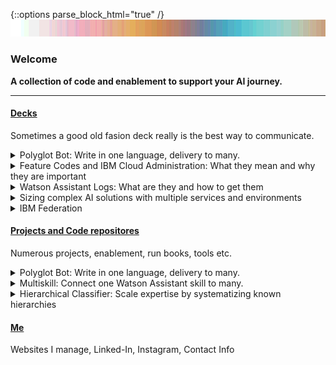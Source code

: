 {::options parse_block_html="true" /}
![Alt text](https://raw.githubusercontent.com/Christophercrane/chris/master/images/Copy%20of%20Spagetti%20Western%20Sundown%20on%20Easter.jpg "Spagetti Western at Sundown")

### Welcome  
**A collection of code and enablement to support your AI journey.**
  
----  
  
#### [Decks](https://github.com/Christophercrane/Decks) 
Sometimes a good old fasion deck really is the best way to communicate.   
  
  
<details>
 
  <summary markdown="span">Polyglot Bot: Write in one language, delivery to many.</summary>
This deck outlines the benefits and architecture of a translation solution that enables translation of a Watson Assistant skill into any of the many available languages offered via Watson Language Translator.

-[Overview Deck](https://github.com/Christophercrane/Polyglot-Bot/blob/master/Overview_Deck_Polyglot_bot.pdf)  
-[Runbook / Set-up Instructions](https://github.com/Christophercrane/Polyglot-Bot/blob/master/Playbook_for_Polyglot_bot.pdf)  
-[Components: Watson Assistant Skill](https://github.com/Christophercrane/Polyglot-Bot/blob/master/skill-Polyglot-Bot.json)  
-[Components: Cloud Function Code](https://github.com/Christophercrane/Polyglot-Bot/blob/master/polyglotbot.zip)   

</details>


<details>
 
  <summary markdown="span">Feature Codes and IBM Cloud Administration: What they mean and why they are important</summary>
This deck outlines how to apply your feature codes, the duties of a cloud administrator and why the role is important to define and assign. 

-[Feature Codes and IBM Cloud Administration: Why its important](https://github.com/Christophercrane/Decks/blob/master/IBM%20Cloud%20Subscription%20Code%20and%20Administrator%20considerations.pdf)  

</details>

 
<details>
 
  <summary markdown="span">Watson Assistant Logs: What are they and how to get them</summary>
This deck outlines the contents of Watson Assistant Logs, the method for obtaining them and where to find supporting documentation. 

-[Watson Assistant Logs: What are they, how to get them](https://github.com/markdown-it/markdown-it-emoji)  

</details>
 
 
 
<details>
 
  <summary markdown="span">Sizing complex AI solutions with multiple services and environments</summary>
This deck outlines a methodology for sizing complex AI use cases involving multiple services, environments and use cases. There is a lengthy preamble (storytime) before I discuss the methodology. This is mainly for context and entertainment value. Skip to page five to get straight to the methodology. 

-[Sizing complex AI use cases: A step by step walkthough for sizing AI solutions with multiple services and environments](https://github.com/Christophercrane/Decks/blob/master/Project%20Watson%20Usage%20v3.pdf)  

This methodology references a spreadsheet which can be found here. Download to use: 
-[Sizing complex AI use cases: Supporting Spreadsheet](https://github.com/Christophercrane/Decks/blob/master/WATSON%20VOLUMES%20MODELER.xlsx)  

</details> 
 
 <details>
 
  <summary markdown="span">IBM Federation</summary>
This deck outlines where to find a complete Federation overview as well as lining out the process for unfederating individual users. Unfederating individual users is important if the organization still wishes to allow some users to have their own lite plan accounts for sandboxing. Federation happens at the URL level so a company could federate xyz.com but not xyz.org or xyz.es for example. 

-[Federation and Unfederation on the IBM Cloud](https://github.com/Christophercrane/Decks/blob/master/IBM%20federation%20and%20unfederation%20process.pdf)  

</details> 
 
 
 


#### [Projects and Code repositores](https://github.com/Christophercrane)
Numerous projects, enablement, run books, tools etc.  
<details>
 
  <summary markdown="span">Polyglot Bot: Write in one language, delivery to many.</summary>
This deck outlines the benefits and architecture of a translation solution that enables translation of a Watson Assistant skill into any of the many available languages offered via Watson Language Translator.

-[Readme / Intro](https://github.com/Christophercrane/Polyglot-Bot)  
-[Overview Deck](https://github.com/Christophercrane/Polyglot-Bot/blob/master/Overview_Deck_Polyglot_bot.pdf)  
-[Runbook / Set-up Instructions](https://github.com/Christophercrane/Polyglot-Bot/blob/master/Playbook_for_Polyglot_bot.pdf)  
-[Components: Watson Assistant Skill](https://github.com/Christophercrane/Polyglot-Bot/blob/master/skill-Polyglot-Bot.json)  
-[Components: Cloud Function Code](https://github.com/Christophercrane/Polyglot-Bot/blob/master/polyglotbot.zip)   

</details>
  
  
<details>
 
  <summary markdown="span">Multiskill: Connect one Watson Assistant skill to many.</summary>  
This project focuses on connecting one skill to many via cloud functions. It includes all of the code and the skill necessary.  

-[Complete Repo](https://github.com/Christophercrane/Multiskill)   
-[Demo site with live working Multiskill Assistant](https://christophercrane.github.io/Multiskill/)
-[Demo Video] (https://www.youtube.com/watch?v=ReMwPOUOaNY)
</details>
  
<details>
 
  <summary markdown="span">Hierarchical Classifier: Scale expertise by systematizing known hierarchies</summary>  
This project includes an engine that leverages Watson Assistant, Cloud Functions and Visual Recognition to identify the Genus, Species and Varietal of plants. Plants are used as a muse but this engine could be used against any image subject matter once trained.

-Trigger a set of LCPN classifiers   
-Enforce hierarchy structures
-Transparently surface classification results and values  
-Allows for human assisted classification  
-Stores results in a System Of Record  
-Can be used by a  non technical person. 

-[Complete Repo](https://github.com/Christophercrane/green)   
-[Demo site with live working Hierarchical Classifying Assistant](https://christophercrane.github.io/green/test.html)
</details>

#### [Me](https://github.com/markdown-it/markdown-it-emoji)
Websites I manage, Linked-In, Instagram, Contact Info 

